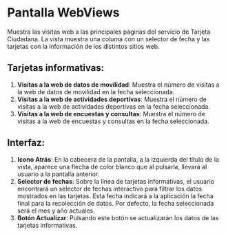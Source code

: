 # Pantalla WebViews

Muestra las visitas web a las principales páginas del servicio de Tarjeta Ciudadana. La vista muestra una columa con un selector de fecha y las tarjetas con la información de los distintos sitios web.

## Tarjetas informativas:
1. **Visitas a la web de datos de movilidad**: Muestra el número de visitas a la web de datos de movilidad en la fecha seleccionada.
2. **Visitas a la web de actividades deportivas**: Muestra el número de visitas a la web de actividades deportivas en la fecha seleccionada.
3. **Visitas a la web de encuestas y consultas**: Muestra el número de visitas a la web de encuestas y consultas en la fecha seleccionada.

## Interfaz:
1. **Icono Atrás**: En la cabecera de la pantalla, a la izquierda del título de la vista, aparece una flecha de color blanco que al pulsarla, llevará al usuario a la pantalla anterior.
2. **Selector de fechas**: Sobre la línea de tarjetas informativas, el usuario encontrará un selector de fechas interactivo para filtrar los datos mostrados en las tarjetas. Esta fecha indicará a la aplicación la fecha final para la recolección de datos. Por defecto, la fecha seleccionada será el mes y año actuales.
3. **Botón Actualizar**: Pulsando este botón se actualizarán los datos de las tarjetas informativas.
